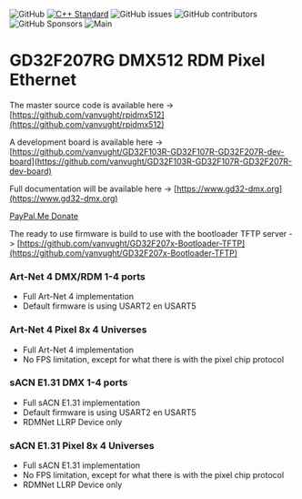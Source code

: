![GitHub](https://img.shields.io/github/license/vanvught/GD32F207RG-DMX512-RDM)
[![C++ Standard](https://img.shields.io/badge/C%2B%2B-11-blue.svg)](https://img.shields.io/badge/C%2B%2B-11%-blue.svg)
![GitHub issues](https://img.shields.io/github/issues-raw/vanvught/GD32F207RG-DMX512-RDM)
![GitHub contributors](https://img.shields.io/github/contributors/vanvught/GD32F207RG-DMX512-RDM)
![GitHub Sponsors](https://img.shields.io/github/sponsors/vanvught)
![Main](https://github.com/vanvught/GD32F207RG-DMX512-RDM/actions/workflows/c-cpp.yml/badge.svg?branch=main)

# GD32F207RG DMX512 RDM Pixel Ethernet
The master source code is available here -> [https://github.com/vanvught/rpidmx512](https://github.com/vanvught/rpidmx512)

A development board is available here -> [https://github.com/vanvught/GD32F103R-GD32F107R-GD32F207R-dev-board](https://github.com/vanvught/GD32F103R-GD32F107R-GD32F207R-dev-board)

Full documentation will be available here -> [https://www.gd32-dmx.org](https://www.gd32-dmx.org)

[PayPal.Me Donate](https://paypal.me/AvanVught?locale.x=nl_NL)

The ready to use firmware is build to use with the bootloader TFTP server -> [https://github.com/vanvught/GD32F207x-Bootloader-TFTP](https://github.com/vanvught/GD32F207x-Bootloader-TFTP)

### Art-Net 4 DMX/RDM 1-4 ports
* Full Art-Net 4 implementation
* Default firmware is using USART2 en USART5

### Art-Net 4 Pixel 8x 4 Universes
* Full Art-Net 4 implementation
* No FPS limitation, except for what there is with the pixel chip protocol

### sACN E1.31 DMX 1-4 ports
* Full sACN E1.31 implementation
* Default firmware is using USART2 en USART5
* RDMNet LLRP Device only

### sACN E1.31 Pixel 8x 4 Universes
* Full sACN E1.31 implementation
* No FPS limitation, except for what there is with the pixel chip protocol
* RDMNet LLRP Device only